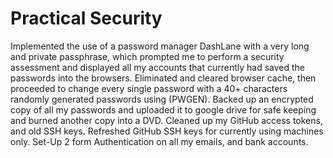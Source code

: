 # Practical Security
Implemented the use of a password manager DashLane with a very long
and private passphrase, which prompted me to perform a security 
assessment and displayed all my accounts that currently had saved 
the passwords into the browsers. Eliminated and cleared browser 
cache, then proceeded to change every single password with a 
40+ characters randomly generated passwords using (PWGEN). Backed 
up an encrypted copy of all my passwords and uploaded it to google 
drive for safe keeping and burned another copy into a DVD. Cleaned 
up my GitHub access tokens, and old SSH keys. Refreshed GitHub SSH 
keys for currently using machines only. Set-Up 2 form 
Authentication on all my emails, and bank accounts.